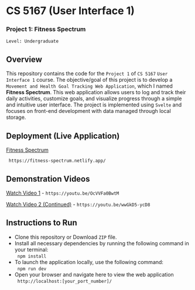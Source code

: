 # CS 5167 (User Interface 1) 
### Project 1: Fitness Spectrum
 
```Level: Undergraduate```  

  
## Overview
This repository contains the code for the ```Project 1``` of  ```CS 5167``` ```User Interface 1``` course. The objective/goal of this project is to develop a ```Movement and Health Goal Tracking Web Application```, which I named **Fitness Spectrum**. This web application allows users to log and track their daily activities, customize goals, and visualize progress through a simple and intuitive user interface. The project is implemented using ```Svelte``` and focuses on front-end development with data managed through local storage.

  
## Deployment (Live Application)  
[Fitness Spectrum](https://fitness-spectrum.netlify.app/)  
  
```  https://fitness-spectrum.netlify.app/  ```  

  
## Demonstration Videos  
[Watch Video 1](https://youtu.be/OcVVFa0BwtM)   -   ``` https://youtu.be/OcVVFa0BwtM ```  
  
[Watch Video 2 (Continued)](https://youtu.be/wwGkD5-ycD8)     -   ``` https://youtu.be/wwGkD5-ycD8 ```    


  
## Instructions to Run  
* Clone this repository or Download ``` ZIP ``` file.   
* Install all necessary dependencies by running the following command in your terminal:  
  ```  npm install  ```  
* To launch the application locally, use the following command:  
  ```  npm run dev  ```
* Open your browser and navigate here to view the web application  
  ```  http://localhost:[your_port_number]/  ```
